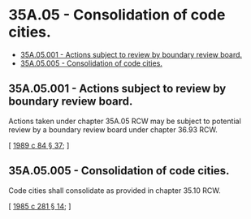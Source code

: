 # 35A.05 - Consolidation of code cities.
* [35A.05.001 - Actions subject to review by boundary review board.](#35a05001---actions-subject-to-review-by-boundary-review-board)
* [35A.05.005 - Consolidation of code cities.](#35a05005---consolidation-of-code-cities)
## 35A.05.001 - Actions subject to review by boundary review board.
Actions taken under chapter 35A.05 RCW may be subject to potential review by a boundary review board under chapter 36.93 RCW.

\[ [1989 c 84 § 37](https://leg.wa.gov/CodeReviser/documents/sessionlaw/1989c84.pdf?cite=1989%20c%2084%20§%2037); \]

## 35A.05.005 - Consolidation of code cities.
Code cities shall consolidate as provided in chapter 35.10 RCW.

\[ [1985 c 281 § 14](https://leg.wa.gov/CodeReviser/documents/sessionlaw/1985c281.pdf?cite=1985%20c%20281%20§%2014); \]

